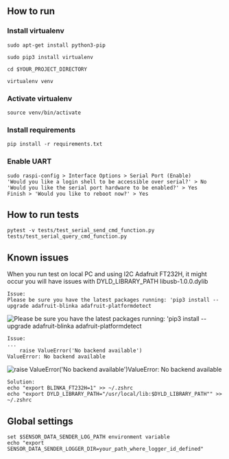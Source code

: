 ## How to run
### Install virtualenv
```
sudo apt-get install python3-pip
```
```
sudo pip3 install virtualenv
```
```
cd $YOUR_PROJECT_DIRECTORY
```
```
virtualenv venv
```

### Activate virtualenv
```
source venv/bin/activate
```

### Install requirements
```
pip install -r requirements.txt
```

### Enable UART
```
sudo raspi-config > Interface Options > Serial Port (Enable)
'Would you like a login shell to be accessible over serial?' > No
'Would you like the serial port hardware to be enabled?' > Yes
Finish > 'Would you like to reboot now?' > Yes
```


## How to run tests
```
pytest -v tests/test_serial_send_cmd_function.py tests/test_serial_query_cmd_function.py
```

## Known issues
When you run test on local PC and using I2C Adafruit FT232H, it might occur you will have issues with DYLD_LIBRARY_PATH libusb-1.0.0.dylib
```
Issue:
Please be sure you have the latest packages running: 'pip3 install --upgrade adafruit-blinka adafruit-platformdetect
```
![Please be sure you have the latest packages running: 'pip3 install --upgrade adafruit-blinka adafruit-platformdetect](https://krzysztofbrzozowski.com/media/2022/04/18/python_pip3_install_-upgrade_adafruit-blinka_adafruit-platformdetect.png)
```
Issue:
...
    raise ValueError('No backend available')
ValueError: No backend available
```
![raise ValueError('No backend available')ValueError: No backend available](https://krzysztofbrzozowski.com/media/2022/04/18/python_no_backend_available_ft232h_adafruit.png)
```
Solution:
echo "export BLINKA_FT232H=1" >> ~/.zshrc
echo "export DYLD_LIBRARY_PATH="/usr/local/lib:$DYLD_LIBRARY_PATH"" >> ~/.zshrc
```

## Global settings
```
set $SENSOR_DATA_SENDER_LOG_PATH environment variable
echo "export SENSOR_DATA_SENDER_LOGGER_DIR=your_path_where_logger_id_defined"
```